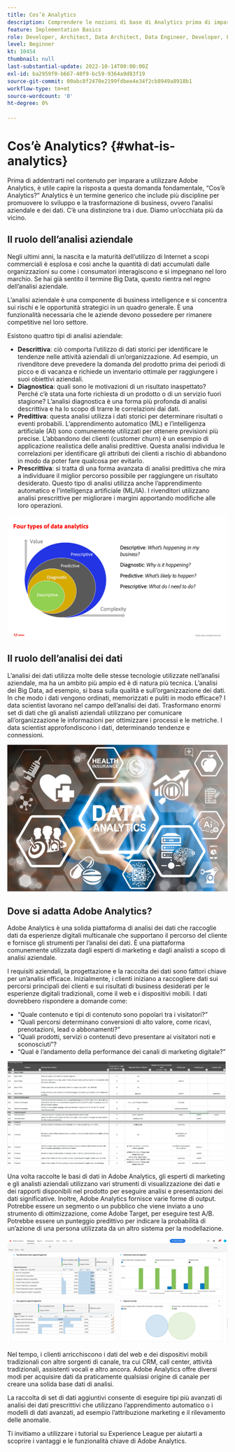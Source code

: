 ```yaml
---
title: Cos’è Analytics
description: Comprendere le nozioni di base di Analytics prima di imparare a utilizzare Adobe Analytics
feature: Implementation Basics
role: Developer, Architect, Data Architect, Data Engineer, Developer, Leader, User
level: Beginner
kt: 10454
thumbnail: null
last-substantial-update: 2022-10-14T00:00:00Z
exl-id: ba2959f0-b667-40f9-bc59-9364a9d83f19
source-git-commit: 00abc8f2470e2199fdbee4e34f2cb8949a8918b1
workflow-type: tm+mt
source-wordcount: '0'
ht-degree: 0%

---
```


# Cos’è Analytics? {#what-is-analytics}

Prima di addentrarti nel contenuto per imparare a utilizzare Adobe Analytics, è utile capire la risposta a questa domanda fondamentale, “Cos’è Analytics?” Analytics è un termine generico che include più discipline per promuovere lo sviluppo e la trasformazione di business, ovvero l’analisi aziendale e dei dati. C’è una distinzione tra i due. Diamo un’occhiata più da vicino.

## Il ruolo dell’analisi aziendale

Negli ultimi anni, la nascita e la maturità dell’utilizzo di Internet a scopi commerciali è esplosa e così anche la quantità di dati accumulati dalle organizzazioni su come i consumatori interagiscono e si impegnano nel loro marchio. Se hai già sentito il termine Big Data, questo rientra nel regno dell’analisi aziendale.

L’analisi aziendale è una componente di business intelligence e si concentra sui rischi e le opportunità strategici in un quadro generale. È una funzionalità necessaria che le aziende devono possedere per rimanere competitive nel loro settore.

Esistono quattro tipi di analisi aziendale:

* **Descrittiva**: ciò comporta l’utilizzo di dati storici per identificare le tendenze nelle attività aziendali di un’organizzazione. Ad esempio, un rivenditore deve prevedere la domanda del prodotto prima dei periodi di picco e di vacanza e richiede un inventario ottimale per raggiungere i suoi obiettivi aziendali.
* **Diagnostica**: quali sono le motivazioni di un risultato inaspettato? Perché c’è stata una forte richiesta di un prodotto o di un servizio fuori stagione? L’analisi diagnostica è una forma più profonda di analisi descrittiva e ha lo scopo di trarre le correlazioni dai dati.
* **Predittiva**: questa analisi utilizza i dati storici per determinare risultati o eventi probabili. L’apprendimento automatico (ML) e l’intelligenza artificiale (AI) sono comunemente utilizzati per ottenere previsioni più precise. L’abbandono dei clienti (customer churn) è un esempio di applicazione realistica delle analisi predittive. Questa analisi individua le correlazioni per identificare gli attributi dei clienti a rischio di abbandono in modo da poter fare qualcosa per evitarlo.
* **Prescrittiva**: si tratta di una forma avanzata di analisi predittiva che mira a individuare il miglior percorso possibile per raggiungere un risultato desiderato. Questo tipo di analisi utilizza anche l’apprendimento automatico e l’intelligenza artificiale (ML/IA). I rivenditori utilizzano analisi prescrittive per migliorare i margini apportando modifiche alle loro operazioni.

![data-analytics-types](../what-can-aa-do-for-me/assets/data_analytics_types.png)

## Il ruolo dell’analisi dei dati

L’analisi dei dati utilizza molte delle stesse tecnologie utilizzate nell’analisi aziendale, ma ha un ambito più ampio ed è di natura più tecnica. L’analisi dei Big Data, ad esempio, si basa sulla qualità e sull’organizzazione dei dati. In che modo i dati vengono ordinati, memorizzati e puliti in modo efficace? I data scientist lavorano nel campo dell’analisi dei dati. Trasformano enormi set di dati che gli analisti aziendali utilizzano per comunicare all’organizzazione le informazioni per ottimizzare i processi e le metriche. I data scientist approfondiscono i dati, determinando tendenze e connessioni.

![data-analytics](../what-can-aa-do-for-me/assets/data_analytics.png)

## Dove si adatta Adobe Analytics?

Adobe Analytics è una solida piattaforma di analisi dei dati che raccoglie dati da esperienze digitali multicanale che supportano il percorso del cliente e fornisce gli strumenti per l’analisi dei dati. È una piattaforma comunemente utilizzata dagli esperti di marketing e dagli analisti a scopo di analisi aziendale.

I requisiti aziendali, la progettazione e la raccolta dei dati sono fattori chiave per un’analisi efficace. Inizialmente, i clienti iniziano a raccogliere dati sui percorsi principali dei clienti e sui risultati di business desiderati per le esperienze digitali tradizionali, come il web e i dispositivi mobili. I dati dovrebbero rispondere a domande come:

* “Quale contenuto e tipi di contenuto sono popolari tra i visitatori?”
* “Quali percorsi determinano conversioni di alto valore, come ricavi, prenotazioni, lead o abbonamenti?”
* “Quali prodotti, servizi o contenuti devo presentare ai visitatori noti e sconosciuti”?
* “Qual è l’andamento della performance dei canali di marketing digitale?”

![analytics-business-requirements](../what-can-aa-do-for-me/assets/analytics_business_requirements.png)

Una volta raccolte le basi di dati in Adobe Analytics, gli esperti di marketing e gli analisti aziendali utilizzano vari strumenti di visualizzazione dei dati e dei rapporti disponibili nel prodotto per eseguire analisi e presentazioni dei dati significative. Inoltre, Adobe Analytics fornisce varie forme di output. Potrebbe essere un segmento o un pubblico che viene inviato a uno strumento di ottimizzazione, come Adobe Target, per eseguire test A/B. Potrebbe essere un punteggio predittivo per indicare la probabilità di un’azione di una persona utilizzata da un altro sistema per la modellazione.

![analytics-workspace-project](../what-can-aa-do-for-me/assets/analytics_workspace_project.png)

Nel tempo, i clienti arricchiscono i dati del web e dei dispositivi mobili tradizionali con altre sorgenti di canale, tra cui CRM, call center, attività tradizionali, assistenti vocali e altro ancora. Adobe Analytics offre diversi modi per acquisire dati da praticamente qualsiasi origine di canale per creare una solida base dati di analisi.

La raccolta di set di dati aggiuntivi consente di eseguire tipi più avanzati di analisi dei dati prescrittivi che utilizzano l’apprendimento automatico o i modelli di dati avanzati, ad esempio l’attribuzione marketing e il rilevamento delle anomalie.

Ti invitiamo a utilizzare i tutorial su Experience League per aiutarti a scoprire i vantaggi e le funzionalità chiave di Adobe Analytics.
